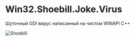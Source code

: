 # Win32.Shoebill.Joke.Virus
Шуточный GDI вирус написанный на чистом WINAPI C++

![Shoebill](https://i.imgur.com/FFIIWoV.png)
